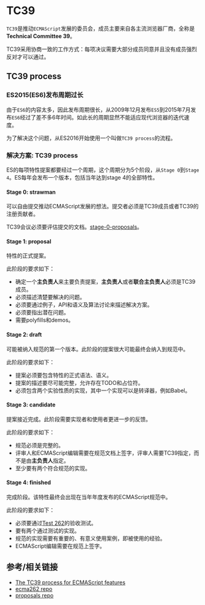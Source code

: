# TC39
`TC39`是推动`ECMAScript`发展的委员会，成员主要来自各主流浏览器厂商，全称是**Technical Committee 39**。

TC39采用协商一致的工作方式：每项决议需要大部分成员同意并且没有成员强烈反对才可以通过。

## TC39 process
### ES2015(ES6)发布周期过长
由于`ES6`的内容太多，因此发布周期很长，从2009年12月发布`ES5`到2015年7月发布`ES6`经过了差不多6年时间。如此长的周期显然不能适应现代浏览器的迭代速度。

为了解决这个问题，从ES2016开始使用一个叫做`TC39 process`的流程。

### 解决方案: TC39 process
ES的每项特性提案都要经过一个周期，这个周期分为5个阶段，从`Stage 0`到`Stage 4`。ES每年会发布一个版本，包括当年达到stage 4的全部特性。

#### Stage 0: strawman
可以自由提交推动ECMAScript发展的想法。提交者必须是TC39成员或者TC39的注册贡献者。

TC39会议必须要评估提交的文档。[stage-0-proposals](https://github.com/tc39/proposals/blob/master/stage-0-proposals.md)。

#### Stage 1: proposal
特性的正式提案。

此阶段的要求如下：
* 确定一个**主负责人**来主要负责提案，**主负责人**或者**联合主负责人**必须是TC39成员。
* 必须描述清楚要解决的问题。
* 必须要通过例子，API和语义及算法讨论来描述解决方案。
* 必须要指出潜在问题。
* 需要polyfills和demos。

#### Stage 2: draft
可能被纳入规范的第一个版本。此阶段的提案很大可能最终会纳入到规范中。

此阶段的要求如下：
* 提案必须要包含特性的正式语法、语义。
* 提案的描述要尽可能完整，允许存在TODO和占位符。
* 必须包含两个实验性质的实现，其中一个实现可以是转译器，例如Babel。

#### Stage 3: candidate
提案接近完成。此阶段需要实现者和使用者更进一步的反馈。

此阶段的要求如下：
* 规范必须是完整的。
* 评审人和ECMAScript编辑需要在规范文档上签字，评审人需要TC39指定，而不是由**主负责人**指定。
* 至少要有两个符合规范的实现。

#### Stage 4: finished
完成阶段。该特性最终会出现在当年年度发布的ECMAScript规范中。

此阶段的要求如下：
* 必须要通过[Test 262](https://github.com/tc39/test262)的验收测试。
* 要有两个通过测试的实现。
* 规范的实现需要有重要的、有意义使用案例，即被使用的经验。
* ECMAScript编辑需要在规范上签字。

## 参考/相关链接
* [The TC39 process for ECMAScript features](http://2ality.com/2015/11/tc39-process.html)
* [ecma262 repo](https://github.com/tc39/ecma262)
* [proposals repo](https://github.com/tc39/proposals)
